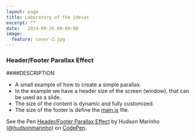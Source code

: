 ```yaml
---
layout: page
title: Laboratory of the ideias
excerpt: ""
date:   2014-09-26 00:00:00
image:
  feature: cover-2.jpg
---
```


### Header/Footer Parallax Effect

####DESCRIPTION

- A small example of how to create a simple parallax.
- In the example we have a header size of the screen (window), that can be used as a slide.
- The size of the content is dynamic and fully customized.
- The size of the footer is define the [main.js](https://github.com/hudsonmarinho/header-and-footer-parallax-effect/blob/master/assets/stylesheets/main.css#L48) file.

<p data-height="268" data-theme-id="0" data-slug-hash="FHGeK" data-default-tab="result" data-user="hudsonmarinho" class='codepen'>See the Pen <a href='http://codepen.io/hudsonmarinho/pen/FHGeK/'>Header/Footer Parallax Effect</a> by Hudson Marinho (<a href='http://codepen.io/hudsonmarinho'>@hudsonmarinho</a>) on <a href='http://codepen.io'>CodePen</a>.</p>
<script async src="//codepen.io/assets/embed/ei.js"></script>
